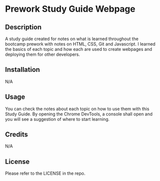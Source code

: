 # Prework Study Guide Webpage

## Description

A study guide created for notes on what is learned throughout the bootcamp prework with notes on HTML, CSS, Git and Javascript.
I learned the basics of each topic and how each are used to create webpages and deploying them for other developers.


## Installation

N/A

## Usage

You can check the notes about each topic on how to use them with this Study Guide. By opening the Chrome DevTools, a console shall open and you will see a suggestion of where to start learning.

## Credits

N/A

## License

Please refer to the LICENSE in the repo.